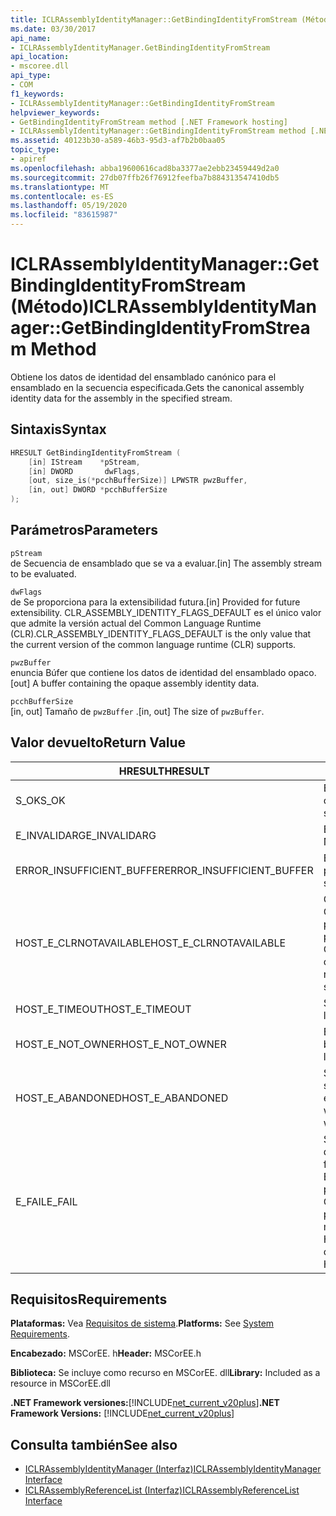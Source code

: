 ```yaml
---
title: ICLRAssemblyIdentityManager::GetBindingIdentityFromStream (Método)
ms.date: 03/30/2017
api_name:
- ICLRAssemblyIdentityManager.GetBindingIdentityFromStream
api_location:
- mscoree.dll
api_type:
- COM
f1_keywords:
- ICLRAssemblyIdentityManager::GetBindingIdentityFromStream
helpviewer_keywords:
- GetBindingIdentityFromStream method [.NET Framework hosting]
- ICLRAssemblyIdentityManager::GetBindingIdentityFromStream method [.NET Framework hosting]
ms.assetid: 40123b30-a589-46b3-95d3-af7b2b0baa05
topic_type:
- apiref
ms.openlocfilehash: abba19600616cad8ba3377ae2ebb23459449d2a0
ms.sourcegitcommit: 27db07ffb26f76912feefba7b884313547410db5
ms.translationtype: MT
ms.contentlocale: es-ES
ms.lasthandoff: 05/19/2020
ms.locfileid: "83615987"
---
```

# <a name="iclrassemblyidentitymanagergetbindingidentityfromstream-method"></a><span data-ttu-id="2f66f-102">ICLRAssemblyIdentityManager::GetBindingIdentityFromStream (Método)</span><span class="sxs-lookup"><span data-stu-id="2f66f-102">ICLRAssemblyIdentityManager::GetBindingIdentityFromStream Method</span></span>
<span data-ttu-id="2f66f-103">Obtiene los datos de identidad del ensamblado canónico para el ensamblado en la secuencia especificada.</span><span class="sxs-lookup"><span data-stu-id="2f66f-103">Gets the canonical assembly identity data for the assembly in the specified stream.</span></span>  
  
## <a name="syntax"></a><span data-ttu-id="2f66f-104">Sintaxis</span><span class="sxs-lookup"><span data-stu-id="2f66f-104">Syntax</span></span>  
  
```cpp  
HRESULT GetBindingIdentityFromStream (  
    [in] IStream    *pStream,  
    [in] DWORD       dwFlags,  
    [out, size_is(*pcchBufferSize)] LPWSTR pwzBuffer,  
    [in, out] DWORD *pcchBufferSize  
);  
```  
  
## <a name="parameters"></a><span data-ttu-id="2f66f-105">Parámetros</span><span class="sxs-lookup"><span data-stu-id="2f66f-105">Parameters</span></span>  
 `pStream`  
 <span data-ttu-id="2f66f-106">de Secuencia de ensamblado que se va a evaluar.</span><span class="sxs-lookup"><span data-stu-id="2f66f-106">[in] The assembly stream to be evaluated.</span></span>  
  
 `dwFlags`  
 <span data-ttu-id="2f66f-107">de Se proporciona para la extensibilidad futura.</span><span class="sxs-lookup"><span data-stu-id="2f66f-107">[in] Provided for future extensibility.</span></span> <span data-ttu-id="2f66f-108">CLR_ASSEMBLY_IDENTITY_FLAGS_DEFAULT es el único valor que admite la versión actual del Common Language Runtime (CLR).</span><span class="sxs-lookup"><span data-stu-id="2f66f-108">CLR_ASSEMBLY_IDENTITY_FLAGS_DEFAULT is the only value that the current version of the common language runtime (CLR) supports.</span></span>  
  
 `pwzBuffer`  
 <span data-ttu-id="2f66f-109">enuncia Búfer que contiene los datos de identidad del ensamblado opaco.</span><span class="sxs-lookup"><span data-stu-id="2f66f-109">[out] A buffer containing the opaque assembly identity data.</span></span>  
  
 `pcchBufferSize`  
 <span data-ttu-id="2f66f-110">[in, out] Tamaño de `pwzBuffer` .</span><span class="sxs-lookup"><span data-stu-id="2f66f-110">[in, out] The size of `pwzBuffer`.</span></span>  
  
## <a name="return-value"></a><span data-ttu-id="2f66f-111">Valor devuelto</span><span class="sxs-lookup"><span data-stu-id="2f66f-111">Return Value</span></span>  
  
|<span data-ttu-id="2f66f-112">HRESULT</span><span class="sxs-lookup"><span data-stu-id="2f66f-112">HRESULT</span></span>|<span data-ttu-id="2f66f-113">Descripción</span><span class="sxs-lookup"><span data-stu-id="2f66f-113">Description</span></span>|  
|-------------|-----------------|  
|<span data-ttu-id="2f66f-114">S_OK</span><span class="sxs-lookup"><span data-stu-id="2f66f-114">S_OK</span></span>|<span data-ttu-id="2f66f-115">El método se devolvió correctamente.</span><span class="sxs-lookup"><span data-stu-id="2f66f-115">The method returned successfully.</span></span>|  
|<span data-ttu-id="2f66f-116">E_INVALIDARG</span><span class="sxs-lookup"><span data-stu-id="2f66f-116">E_INVALIDARG</span></span>|<span data-ttu-id="2f66f-117">El valor de proporcionado `pStream` es NULL.</span><span class="sxs-lookup"><span data-stu-id="2f66f-117">The supplied `pStream` is null.</span></span>|  
|<span data-ttu-id="2f66f-118">ERROR_INSUFFICIENT_BUFFER</span><span class="sxs-lookup"><span data-stu-id="2f66f-118">ERROR_INSUFFICIENT_BUFFER</span></span>|<span data-ttu-id="2f66f-119">El tamaño de `pwzBuffer` es demasiado pequeño.</span><span class="sxs-lookup"><span data-stu-id="2f66f-119">The size of `pwzBuffer` is too small.</span></span>|  
|<span data-ttu-id="2f66f-120">HOST_E_CLRNOTAVAILABLE</span><span class="sxs-lookup"><span data-stu-id="2f66f-120">HOST_E_CLRNOTAVAILABLE</span></span>|<span data-ttu-id="2f66f-121">CLR no se ha cargado en un proceso o CLR está en un estado en el que no puede ejecutar código administrado ni procesar la llamada correctamente.</span><span class="sxs-lookup"><span data-stu-id="2f66f-121">The CLR has not been loaded into a process, or the CLR is in a state in which it cannot run managed code or process the call successfully.</span></span>|  
|<span data-ttu-id="2f66f-122">HOST_E_TIMEOUT</span><span class="sxs-lookup"><span data-stu-id="2f66f-122">HOST_E_TIMEOUT</span></span>|<span data-ttu-id="2f66f-123">Se agotó el tiempo de espera de la llamada.</span><span class="sxs-lookup"><span data-stu-id="2f66f-123">The call timed out.</span></span>|  
|<span data-ttu-id="2f66f-124">HOST_E_NOT_OWNER</span><span class="sxs-lookup"><span data-stu-id="2f66f-124">HOST_E_NOT_OWNER</span></span>|<span data-ttu-id="2f66f-125">El autor de la llamada no posee el bloqueo.</span><span class="sxs-lookup"><span data-stu-id="2f66f-125">The caller does not own the lock.</span></span>|  
|<span data-ttu-id="2f66f-126">HOST_E_ABANDONED</span><span class="sxs-lookup"><span data-stu-id="2f66f-126">HOST_E_ABANDONED</span></span>|<span data-ttu-id="2f66f-127">Se canceló un evento mientras un subproceso o fibra bloqueados estaba esperando en él.</span><span class="sxs-lookup"><span data-stu-id="2f66f-127">An event was canceled while a blocked thread or fiber was waiting on it.</span></span>|  
|<span data-ttu-id="2f66f-128">E_FAIL</span><span class="sxs-lookup"><span data-stu-id="2f66f-128">E_FAIL</span></span>|<span data-ttu-id="2f66f-129">Se produjo un error grave desconocido.</span><span class="sxs-lookup"><span data-stu-id="2f66f-129">An unknown catastrophic failure occurred.</span></span> <span data-ttu-id="2f66f-130">Si un método devuelve E_FAIL, CLR ya no se puede usar en el proceso.</span><span class="sxs-lookup"><span data-stu-id="2f66f-130">If a method returns E_FAIL, the CLR is no longer usable within the process.</span></span> <span data-ttu-id="2f66f-131">Las llamadas subsiguientes a métodos de hospedaje devuelven HOST_E_CLRNOTAVAILABLE.</span><span class="sxs-lookup"><span data-stu-id="2f66f-131">Subsequent calls to hosting methods return HOST_E_CLRNOTAVAILABLE.</span></span>|  
  
## <a name="requirements"></a><span data-ttu-id="2f66f-132">Requisitos</span><span class="sxs-lookup"><span data-stu-id="2f66f-132">Requirements</span></span>  
 <span data-ttu-id="2f66f-133">**Plataformas:** Vea [Requisitos de sistema](../../get-started/system-requirements.md).</span><span class="sxs-lookup"><span data-stu-id="2f66f-133">**Platforms:** See [System Requirements](../../get-started/system-requirements.md).</span></span>  
  
 <span data-ttu-id="2f66f-134">**Encabezado:** MSCorEE. h</span><span class="sxs-lookup"><span data-stu-id="2f66f-134">**Header:** MSCorEE.h</span></span>  
  
 <span data-ttu-id="2f66f-135">**Biblioteca:** Se incluye como recurso en MSCorEE. dll</span><span class="sxs-lookup"><span data-stu-id="2f66f-135">**Library:** Included as a resource in MSCorEE.dll</span></span>  
  
 <span data-ttu-id="2f66f-136">**.NET Framework versiones:**[!INCLUDE[net_current_v20plus](../../../../includes/net-current-v20plus-md.md)]</span><span class="sxs-lookup"><span data-stu-id="2f66f-136">**.NET Framework Versions:** [!INCLUDE[net_current_v20plus](../../../../includes/net-current-v20plus-md.md)]</span></span>  
  
## <a name="see-also"></a><span data-ttu-id="2f66f-137">Consulta también</span><span class="sxs-lookup"><span data-stu-id="2f66f-137">See also</span></span>

- [<span data-ttu-id="2f66f-138">ICLRAssemblyIdentityManager (Interfaz)</span><span class="sxs-lookup"><span data-stu-id="2f66f-138">ICLRAssemblyIdentityManager Interface</span></span>](iclrassemblyidentitymanager-interface.md)
- [<span data-ttu-id="2f66f-139">ICLRAssemblyReferenceList (Interfaz)</span><span class="sxs-lookup"><span data-stu-id="2f66f-139">ICLRAssemblyReferenceList Interface</span></span>](iclrassemblyreferencelist-interface.md)
